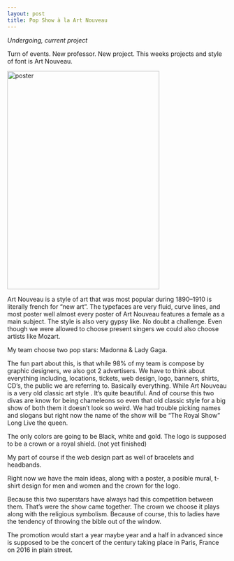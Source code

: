 ```yaml
---
layout: post
title: Pop Show à la Art Nouveau 
---
```



*Undergoing, current project*

Turn of events. New professor. New project.
This weeks projects and style of font is Art Nouveau.

<img src="https://farm9.staticflickr.com/8588/16639366975_44056e9b9f_c.jpg <img" alt="poster" height="500" width="348">

Art Nouveau is a style of art that was most popular during 1890–1910 is literally french for “new art”.
The typefaces are very fluid, curve lines, and most poster well almost every poster of Art Nouveau features a female as a main subject. The style is also very gypsy like. 
No doubt a challenge. Even though we were allowed to choose present singers we could also choose artists like Mozart. 

My team choose two pop stars: Madonna & Lady Gaga. 

The fun part about this, is that while 98% of my team is compose by graphic designers, we also got 2 advertisers. We have to think about everything including, locations, tickets, web design, logo, banners, shirts, CD’s, the public we are referring to. Basically everything. 
While Art Nouveau is a very old classic art style . It’s quite beautiful. 
And of course this two divas are know for being chameleons so even that old classic style for a big show of both them it doesn’t look so weird.
 We had trouble picking names and slogans but right now the name of the show will be “The Royal Show” Long Live the queen.

The only colors are going to be Black, white and gold.
The logo is supposed to be a crown or a royal shield. (not yet finished)

My part of course if the web design part as well of bracelets and headbands.

Right now we have the main ideas, along with a poster, a posible mural, t- shirt design for men and women and the crown for the logo.

Because this two superstars have always had this competition between them. That’s were the show came together. The crown we choose it plays along with the religious symbolism. Because of course, this to ladies have the tendency of throwing the bible out of the window. 

The promotion would start a year maybe year and a half in advanced since is supposed to be the concert of the century taking place in Paris, France on 2016 in plain street.


 
